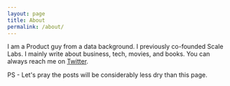 ```yaml
---
layout: page
title: About
permalink: /about/
---
```


I am a Product guy from a data background. I previously co-founded Scale Labs.
I mainly write about business, tech, movies, and books. 
You can always reach me on [Twitter][twitter-profile]. 

PS - Let's pray the posts will be considerably less dry than this page.    


[twitter-profile]: https://twitter.com/kramodp
